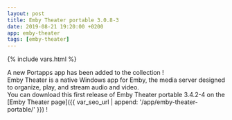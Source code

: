 ```yaml
---
layout: post
title: Emby Theater portable 3.0.8-3
date: 2019-08-21 19:20:00 +0200
app: emby-theater
tags: [emby-theater]
---
```

{% include vars.html %}

A new Portapps app has been added to the collection !<br />
Emby Theater is a native Windows app for Emby, the media server designed to organize, play, and stream audio and video.<br />
You can download this first release of Emby Theater portable 3.4.2-4 on the [Emby Theater page]({{ var_seo_url | append: '/app/emby-theater-portable/' }}) !